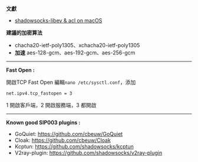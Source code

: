 **文獻**
* [shadowsocks-libev & acl on macOS](https://placeless.net/blog/shadowsocks-libev-&-acl-on-macos)

**建議的加密算法**
* chacha20-ietf-poly1305、xchacha20-ietf-poly1305
* **加速** aes-128-gcm、aes-192-gcm、aes-256-gcm

---

**Fast Open :**

開啟TCP Fast Open
編輯```nano /etc/sysctl.conf```，添加
```
net.ipv4.tcp_fastopen = 3
```
1 開啟客戶端，2 開啟服務端，3 都開啟

---

**Known good SIP003 plugins :**
* GoQuiet: https://github.com/cbeuw/GoQuiet
* Cloak: https://github.com/cbeuw/Cloak
* Kcptun: https://github.com/shadowsocks/kcptun
* V2ray-plugin: https://github.com/shadowsocks/v2ray-plugin